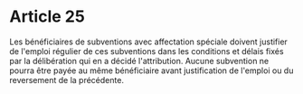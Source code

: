 # Article 25

Les bénéficiaires de subventions avec affectation spéciale doivent justifier de l'emploi régulier de ces subventions dans les conditions et délais fixés par la délibération qui en a décidé l'attribution. Aucune subvention ne pourra être payée au même bénéficiaire avant justification de l'emploi ou du reversement de la précédente.
